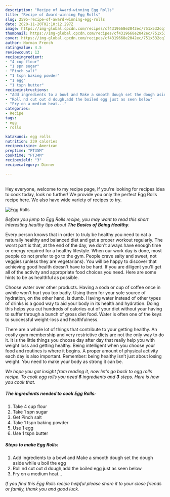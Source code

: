 ```yaml
---
description: "Recipe of Award-winning Egg Rolls"
title: "Recipe of Award-winning Egg Rolls"
slug: 2595-recipe-of-award-winning-egg-rolls
date: 2020-11-20T02:10:12.297Z
image: https://img-global.cpcdn.com/recipes/cf4319668e2042ec/751x532cq70/egg-rolls-recipe-main-photo.jpg
thumbnail: https://img-global.cpcdn.com/recipes/cf4319668e2042ec/751x532cq70/egg-rolls-recipe-main-photo.jpg
cover: https://img-global.cpcdn.com/recipes/cf4319668e2042ec/751x532cq70/egg-rolls-recipe-main-photo.jpg
author: Norman French
ratingvalue: 4.5
reviewcount: 13
recipeingredient:
- "4 cup flour"
- "1 spn sugar"
- "Pinch salt"
- "1 tspn baking powder"
- "1 egg"
- "1 tspn butter"
recipeinstructions:
- "Add ingredients to a bowl and Make a smooth dough set the dough aside while u boil the egg"
- "Roll nd cut out d dough,add the boiled egg just as seen below"
- "Fry on a medium heat..."
categories:
- Recipe
tags:
- egg
- rolls

katakunci: egg rolls 
nutrition: 239 calories
recipecuisine: American
preptime: "PT35M"
cooktime: "PT34M"
recipeyield: "3"
recipecategory: Dinner

---
```

<br>
Hey everyone, welcome to my recipe page, If you're looking for recipes idea to cook today, look no further! We provide you only the perfect Egg Rolls recipe here. We also have wide variety of recipes to try.
<br>


![Egg Rolls](https://img-global.cpcdn.com/recipes/cf4319668e2042ec/751x532cq70/egg-rolls-recipe-main-photo.jpg)

<i>Before you jump to Egg Rolls recipe, you may want to read this short interesting healthy tips about <strong>The Basics of Being Healthy</strong>.</i>

Every person knows that in order to truly be healthy you need to eat a naturally healthy and balanced diet and get a proper workout regularly. The worst part is that, at the end of the day, we don't always have enough time or energy required for a healthy lifestyle. When our work day is done, most people do not prefer to go to the gym. People crave salty and sweet, not veggies (unless they are vegetarians). You will be happy to discover that achieving good health doesn't have to be hard. If you are diligent you'll get all of the activity and appropriate food choices you need. Here are some hints to be as healthful as possible.

Choose water over other products. Having a soda or cup of coffee once in awhile won't hurt you too badly. Using them for your sole source of hydration, on the other hand, is dumb. Having water instead of other types of drinks is a good way to aid your body in its health and hydration. Doing this helps you cut hundreds of calories out of your diet without your having to suffer through a bunch of gross diet food. Water is often one of the keys to successful weight-loss and healthfulness.

There are a whole lot of things that contribute to your getting healthy. An costly gym membership and very restrictive diets are not the only way to do it. It is the little things you choose day after day that really help you with weight loss and getting healthy. Being intelligent when you choose your food and routines is where it begins. A proper amount of physical activity each day is also important. Remember: being healthy isn’t just about losing weight. You need to make your body as strong it can be. 


<i>We hope you got insight from reading it, now let's go back to egg rolls recipe. To cook egg rolls you need <strong>6</strong> ingredients and <strong>3</strong> steps. Here is how you cook that.
</i>

##### The ingredients needed to cook Egg Rolls:

1. Take 4 cup flour
1. Take 1 spn sugar
1. Get Pinch salt
1. Take 1 tspn baking powder
1. Use 1 egg
1. Use 1 tspn butter


##### Steps to make Egg Rolls:

1. Add ingredients to a bowl and Make a smooth dough set the dough aside while u boil the egg
1. Roll nd cut out d dough,add the boiled egg just as seen below
1. Fry on a medium heat...


<i>If you find this Egg Rolls recipe helpful please share it to your close friends or family, thank you and good luck.</i>
